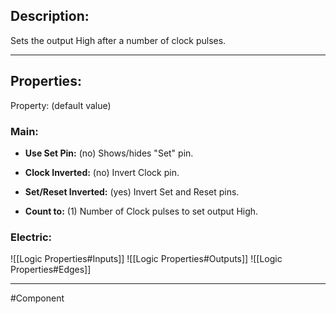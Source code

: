 ## Description:
Sets the output High after a number of clock pulses.

---

## Properties:
Property: (default value)

### Main:
- **Use Set Pin:** (no)
   Shows/hides "Set" pin.

- **Clock Inverted:** (no)
   Invert Clock pin.

- **Set/Reset Inverted:** (yes)
   Invert Set and Reset pins.

- **Count to:** (1)
   Number of Clock pulses to set output High.


### Electric:
![[Logic Properties#Inputs]]
![[Logic Properties#Outputs]]
![[Logic Properties#Edges]]

---

#Component 